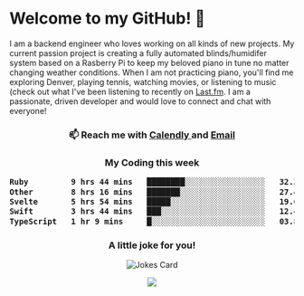 <h1> Welcome to my GitHub! 👋 </h1>


  I am a backend engineer who loves working on all kinds of new projects. My current passion project is creating a fully automated blinds/humidifer system based on a Rasberry Pi to keep my beloved piano in tune no matter changing weather conditions. When I am not practicing piano, you'll find me exploring Denver, playing tennis, watching movies, or listening to music (check out what I've been listening to recently on [Last.fm](https://www.last.fm/user/mballa000). I am a passionate, driven developer and would love to connect and chat with everyone!

<h3 align = "center"> 📫 Reach me with <a href = "https://calendly.com/msbrandt00/30min"> Calendly </a> and <a href="mailto:msbrandt00@gmail.com">Email</a> 
 </h3>


 
<div align = "center"
[![Anurag's GitHub stats](https://github-readme-stats.vercel.app/api?username=mbrandt00)](https://github.com/anuraghazra/github-readme-stats)
          </div>
<h3 align="center">
  My Coding this week
<!--START_SECTION:waka-->

```txt
Ruby         9 hrs 44 mins   ████████░░░░░░░░░░░░░░░░░   32.33 %
Other        8 hrs 16 mins   ███████░░░░░░░░░░░░░░░░░░   27.49 %
Svelte       5 hrs 54 mins   █████░░░░░░░░░░░░░░░░░░░░   19.61 %
Swift        3 hrs 44 mins   ███░░░░░░░░░░░░░░░░░░░░░░   12.40 %
TypeScript   1 hr 9 mins     █░░░░░░░░░░░░░░░░░░░░░░░░   03.84 %
```

<!--END_SECTION:waka-->

### A little joke for you!

![Jokes Card](https://readme-jokes.vercel.app/api?hideBorder)

<a href="https://www.linkedin.com/in/mbrandt00/"><img src="https://img.shields.io/badge/linkedin-%230077B5.svg?&style=for-the-badge&logo=linkedin&logoColor=white" /></a>
